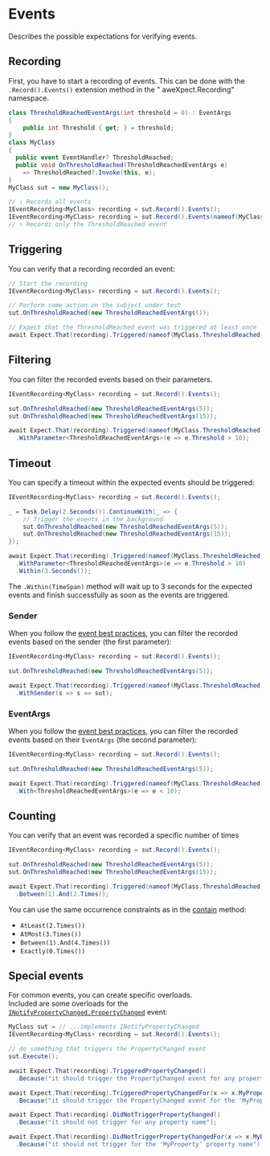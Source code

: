 # Events

Describes the possible expectations for verifying events.

## Recording

First, you have to start a recording of events. This can be done with the `.Record().Events()` extension method in the "
aweXpect.Recording" namespace.

```csharp
class ThresholdReachedEventArgs(int threshold = 0) : EventArgs
{
    public int Threshold { get; } = threshold;
}
class MyClass
{
  public event EventHandler? ThresholdReached;
  public void OnThresholdReached(ThresholdReachedEventArgs e)
    => ThresholdReached?.Invoke(this, e);
}
MyClass sut = new MyClass();

// ↓ Records all events
IEventRecording<MyClass> recording = sut.Record().Events();
IEventRecording<MyClass> recording = sut.Record().Events(nameof(MyClass.ThresholdReached));
// ↑ Records only the ThresholdReached event
```

## Triggering

You can verify that a recording recorded an event:

```csharp
// Start the recording
IEventRecording<MyClass> recording = sut.Record().Events();

// Perform some action on the subject under test
sut.OnThresholdReached(new ThresholdReachedEventArgs());

// Expect that the ThresholdReached event was triggered at least once
await Expect.That(recording).Triggered(nameof(MyClass.ThresholdReached));
```

## Filtering

You can filter the recorded events based on their parameters.

```csharp
IEventRecording<MyClass> recording = sut.Record().Events();

sut.OnThresholdReached(new ThresholdReachedEventArgs(5));
sut.OnThresholdReached(new ThresholdReachedEventArgs(15));

await Expect.That(recording).Triggered(nameof(MyClass.ThresholdReached))
  .WithParameter<ThresholdReachedEventArgs>(e => e.Threshold > 10);
```

## Timeout

You can specify a timeout within the expected events should be triggered:

```csharp
IEventRecording<MyClass> recording = sut.Record().Events();

_ = Task.Delay(2.Seconds()).ContinueWith(_ => {
    // Trigger the events in the background
    sut.OnThresholdReached(new ThresholdReachedEventArgs(5));
    sut.OnThresholdReached(new ThresholdReachedEventArgs(15));
});

await Expect.That(recording).Triggered(nameof(MyClass.ThresholdReached))
  .WithParameter<ThresholdReachedEventArgs>(e => e.Threshold > 10)
  .Within(3.Seconds());
```

The `.Within(TimeSpan)` method will wait up to 3 seconds for the expected events and
finish successfully as soon as the events are triggered.

### Sender

When you follow
the [event best practices](https://learn.microsoft.com/en-us/dotnet/standard/asynchronous-programming-patterns/best-practices-for-implementing-the-event-based-asynchronous-pattern),
you can filter the recorded events based on the sender (the first parameter):

```csharp
IEventRecording<MyClass> recording = sut.Record().Events();

sut.OnThresholdReached(new ThresholdReachedEventArgs(5));

await Expect.That(recording).Triggered(nameof(MyClass.ThresholdReached))
  .WithSender(s => s == sut);
```

### EventArgs

When you follow
the [event best practices](https://learn.microsoft.com/en-us/dotnet/standard/asynchronous-programming-patterns/best-practices-for-implementing-the-event-based-asynchronous-pattern),
you can filter the recorded events based on their `EventArgs` (the second parameter):

```csharp
IEventRecording<MyClass> recording = sut.Record().Events();

sut.OnThresholdReached(new ThresholdReachedEventArgs(5));

await Expect.That(recording).Triggered(nameof(MyClass.ThresholdReached))
  .With<ThresholdReachedEventArgs>(e => e < 10);
```

## Counting

You can verify that an event was recorded a specific number of times

```csharp
IEventRecording<MyClass> recording = sut.Record().Events();

sut.OnThresholdReached(new ThresholdReachedEventArgs(5));
sut.OnThresholdReached(new ThresholdReachedEventArgs(15));

await Expect.That(recording).Triggered(nameof(MyClass.ThresholdReached))
  .Between(1).And(2.Times();
```

You can use the same occurrence constraints as in the [contain](/docs/expectations/collections#contain) method:

- `AtLeast(2.Times())`
- `AtMost(3.Times())`
- `Between(1).And(4.Times())`
- `Exactly(0.Times())`

## Special events

For common events, you can create specific overloads.  
Included are some overloads for the [
`INotifyPropertyChanged.PropertyChanged`](https://learn.microsoft.com/en-us/dotnet/api/system.componentmodel.inotifypropertychanged.propertychanged)
event:

```csharp
MyClass sut = // ...implements INotifyPropertyChanged
IEventRecording<MyClass> recording = sut.Record().Events();

// do something that triggers the PropertyChanged event
sut.Execute();

await Expect.That(recording).TriggeredPropertyChanged()
  .Because("it should trigger the PropertyChanged event for any property name");

await Expect.That(recording).TriggeredPropertyChangedFor(x => x.MyProperty)
  .Because("it should trigger the PropertyChanged event for the 'MyProperty' property name");

await Expect.That(recording).DidNotTriggerPropertyChanged()
  .Because("it should not trigger for any property name");

await Expect.That(recording).DidNotTriggerPropertyChangedFor(x => x.MyProperty)
  .Because("it should not trigger for the 'MyProperty' property name");
```
